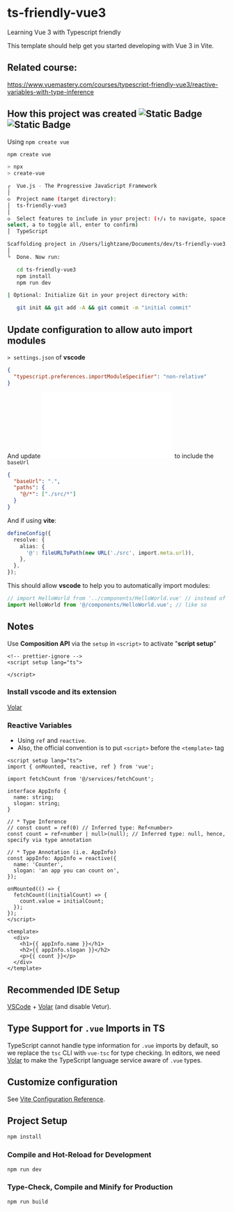 # ts-friendly-vue3

Learning Vue 3 with Typescript friendly

This template should help get you started developing with Vue 3 in Vite.

## Related course:

https://www.vuemastery.com/courses/typescript-friendly-vue3/reactive-variables-with-type-inference

## How this project was created ![Static Badge](https://img.shields.io/badge/node-22.16.0-green?style=flat) ![Static Badge](https://img.shields.io/badge/npm-10.9.2-2ecc71?style=flat)

Using `npm create vue`

```bash
npm create vue

> npx
> create-vue

┌  Vue.js - The Progressive JavaScript Framework
│
◇  Project name (target directory):
│  ts-friendly-vue3
│
◇  Select features to include in your project: (↑/↓ to navigate, space to
select, a to toggle all, enter to confirm)
│  TypeScript

Scaffolding project in /Users/lightzane/Documents/dev/ts-friendly-vue3...
│
└  Done. Now run:

   cd ts-friendly-vue3
   npm install
   npm run dev

| Optional: Initialize Git in your project directory with:

   git init && git add -A && git commit -m "initial commit"
```

## Update configuration to allow auto import modules

`> settings.json` of **vscode**

```json
{
  "typescript.preferences.importModuleSpecifier": "non-relative"
}
```

And update ![tsconfig.app.json](./tsconfig.app.json) to include the `baseUrl`

```json
{
  "baseUrl": ".",
  "paths": {
    "@/*": ["./src/*"]
  }
}
```

And if using **vite**:

```ts
defineConfig({
  resolve: {
    alias: {
      '@': fileURLToPath(new URL('./src', import.meta.url)),
    },
  },
});
```

This should allow **vscode** to help you to automatically import modules:

```ts
// import HelloWorld from '../components/HelloWorld.vue' // instead of
import HelloWorld from '@/components/HelloWorld.vue'; // like so
```

## Notes

Use **Composition API** via the `setup` in `<script>` to activate "**script setup**"

```vue
<!-- prettier-ignore -->
<script setup lang="ts">

</script>
```

### Install vscode and its extension

[Volar](https://marketplace.visualstudio.com/items?itemName=Vue.volar)

### Reactive Variables

- Using `ref` and `reactive`.
- Also, the official convention is to put `<script>` before the `<template>` tag

```vue
<script setup lang="ts">
import { onMounted, reactive, ref } from 'vue';

import fetchCount from '@/services/fetchCount';

interface AppInfo {
  name: string;
  slogan: string;
}

// * Type Inference
// const count = ref(0) // Inferred type: Ref<number>
const count = ref<number | null>(null); // Inferred type: null, hence, specify via type annotation

// * Type Annotation (i.e. AppInfo)
const appInfo: AppInfo = reactive({
  name: 'Counter',
  slogan: 'an app you can count on',
});

onMounted(() => {
  fetchCount((initialCount) => {
    count.value = initialCount;
  });
});
</script>

<template>
  <div>
    <h1>{{ appInfo.name }}</h1>
    <h2>{{ appInfo.slogan }}</h2>
    <p>{{ count }}</p>
  </div>
</template>
```

## Recommended IDE Setup

[VSCode](https://code.visualstudio.com/) + [Volar](https://marketplace.visualstudio.com/items?itemName=Vue.volar) (and disable Vetur).

## Type Support for `.vue` Imports in TS

TypeScript cannot handle type information for `.vue` imports by default, so we replace the `tsc` CLI with `vue-tsc` for type checking. In editors, we need [Volar](https://marketplace.visualstudio.com/items?itemName=Vue.volar) to make the TypeScript language service aware of `.vue` types.

## Customize configuration

See [Vite Configuration Reference](https://vite.dev/config/).

## Project Setup

```sh
npm install
```

### Compile and Hot-Reload for Development

```sh
npm run dev
```

### Type-Check, Compile and Minify for Production

```sh
npm run build
```
